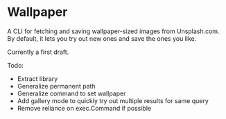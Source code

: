 Wallpaper
=========

A CLI for fetching and saving wallpaper-sized images from Unsplash.com. By
default, it lets you try out new ones and save the ones you like.

Currently a first draft.

Todo:
* Extract library
* Generalize permanent path
* Generalize command to set wallpaper
* Add gallery mode to quickly try out multiple results for same query
* Remove reliance on exec.Command if possible
